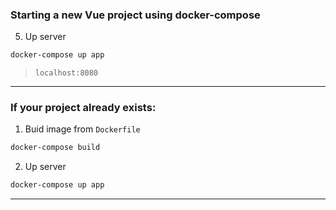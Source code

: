 ### Starting a new Vue project using docker-compose

5. Up server

```bash
docker-compose up app
```
> `localhost:8080`


---


### If your project already exists:

1. Buid image from `Dockerfile`
```bash
docker-compose build
```

2. Up server

```bash
docker-compose up app
```

---
